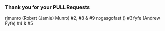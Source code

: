 ### Thank you for your PULL Requests ###

rjmunro (Robert (Jamie) Munro) #2, #8 & #9
nogasgofast () #3
fyfe (Andrew Fyfe) #4 & #5 